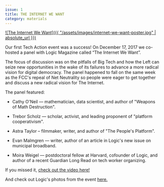 ```yaml
---
issue: 1
title: THE INTERNET WE WANT
category: materials
---
```

[![The Internet We Want]({{ "/assets/images/internet-we-want-poster.jpg" | absolute_url }})](https://www.youtube.com/watch?v=PtO4rPPBWjY "The Internet We Want")

Our first Tech Action event was a success! On December 17, 2017 we co-hosted a panel with Logic Magazine called “The Internet We Want”.

The focus of discussion was on the pitfalls of Big Tech and how the Left can seize new opportunities in the wake of its failures to advance a more radical vision for digital democracy. The panel happened to fall on the same week as the FCC's repeal of Net Neutrality so people were eager to get together and discuss a new radical vision for The Internet.

The panel featured:

* Cathy O'Neil — mathematician, data scientist, and author of "Weapons of Math Destruction".

* Trebor Scholz — scholar, activist, and leading proponent of "platform cooperativism".

* Astra Taylor – filmmaker, writer, and author of "The People's Platform".

* Evan Malmgren — writer, author of an article in Logic's new issue on municipal broadband.

* Moira Weigel — postdoctoral fellow at Harvard, cofounder of Logic, and author of a recent Guardian Long Read on tech worker organizing.

If you missed it, [check out the video here!](https://www.youtube.com/watch?v=PtO4rPPBWjY)

And check out Logic's photos from the event [here.](https://www.facebook.com/pg/logicisamagazine/photos/?tab=album&album_id=2064005703834118)

